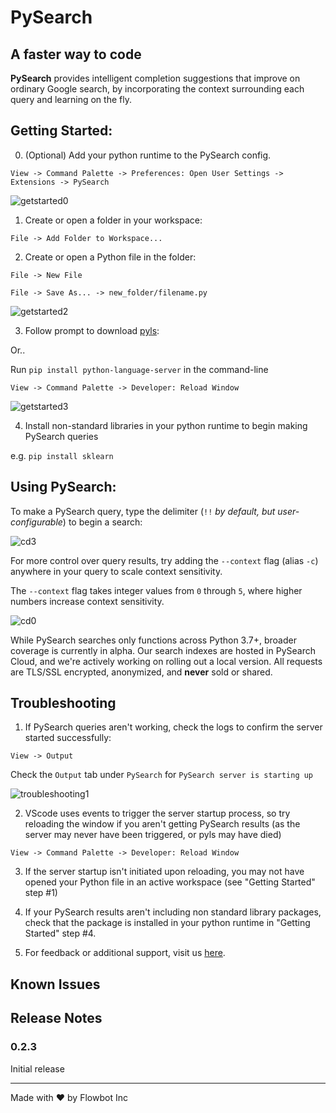 # **PySearch**

## A faster way to code

**PySearch** provides intelligent completion suggestions that improve on ordinary Google search, by incorporating the context surrounding each query and learning on the fly.


## Getting Started:

0. (Optional) Add your python runtime to the PySearch config.

  `View -> Command Palette -> Preferences: Open User Settings -> Extensions -> PySearch`

<img src="https://raw.githubusercontent.com/flowbot-inc/pysearch-vscode/master/docs/images/add_env.png" alt="getstarted0">

1. Create or open a folder in your workspace:

  `File -> Add Folder to Workspace...`

2. Create or open a Python file in the folder:

  `File -> New File`

  `File -> Save As... -> new_folder/filename.py`

<img src="https://raw.githubusercontent.com/flowbot-inc/pysearch-vscode/master/docs/images/new_file.png" alt="getstarted2">

3. Follow prompt to download [pyls](https://github.com/palantir/python-language-server):

  Or..

  Run `pip install python-language-server` in the command-line

  `View -> Command Palette -> Developer: Reload Window`

<img src="https://raw.githubusercontent.com/flowbot-inc/pysearch-vscode/master/docs/images/open_file.png" alt="getstarted3">

4. Install non-standard libraries in your python runtime to begin making PySearch queries

  e.g. `pip install sklearn`

## Using PySearch:

To make a PySearch query, type the delimiter (`!!` *by default, but user-configurable*) to begin a search:


<img src="https://raw.githubusercontent.com/flowbot-inc/pysearch-vscode/master/docs/images/cosine_distance.png" alt="cd3">


For more control over query results, try adding the `--context` flag (alias `-c`) anywhere in your query
to scale context sensitivity.

The `--context` flag takes integer values from `0` through `5`, where higher numbers increase context sensitivity.

<img src="https://raw.githubusercontent.com/flowbot-inc/pysearch-vscode/master/docs/images/cosine_distance_c0.png" alt="cd0">

While PySearch searches only functions across Python 3.7+, broader coverage is currently in alpha. Our search indexes are hosted in PySearch Cloud, and we're actively working on rolling out a local version. All requests are TLS/SSL encrypted, anonymized, and **never** sold or shared.

## Troubleshooting

1. If PySearch queries aren't working, check the logs to confirm the server started successfully:

  `View -> Output`

  Check the `Output` tab under `PySearch` for `PySearch server is starting up`

<img src="https://raw.githubusercontent.com/flowbot-inc/pysearch-vscode/master/docs/images/server_log.png" alt="troubleshooting1">

2. VScode uses events to trigger the server startup process, so try reloading the window if you aren't getting PySearch results (as the server may never have been triggered, or pyls may have died)

  `View -> Command Palette -> Developer: Reload Window`

3. If the server startup isn't initiated upon reloading, you may not have opened your Python file in an active workspace (see "Getting Started" step #1)

4. If your PySearch results aren't including non standard library packages, check that the package is installed in your python runtime in "Getting Started" step #4.

5. For feedback or additional support, visit us [here](https://www.getflowbot.com).

## Known Issues


## Release Notes


### 0.2.3

Initial release

___

Made with ❤ by Flowbot Inc
